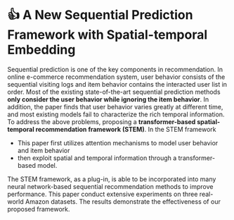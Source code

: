 # 👍 A New Sequential Prediction Framework with Spatial-temporal Embedding 
Sequential prediction is one of the key components in recommendation. 
In online e-commerce recommendation system, user behavior consists of the sequential visiting logs and item behavior contains the interacted user list in order. 
Most of the existing state-of-the-art sequential prediction methods **only consider the user behavior while ignoring the item behavior**. 
In addition, the paper finds that user behavior varies greatly at different time, and most existing models fail to characterize the rich temporal information. To address the above problems, proposing a **transformer-based spatial-temporal recommendation framework (STEM)**. 
In the STEM framework
- This paper first utilizes attention mechanisms to model user behavior and item behavior
- then exploit spatial and temporal information through a transformer-based model. 

The STEM framework, as a plug-in, is able to be incorporated into many neural network-based sequential recommendation methods to improve performance. This paper conduct extensive experiments on three real-world Amazon datasets. The results demonstrate the effectiveness of our proposed framework.
